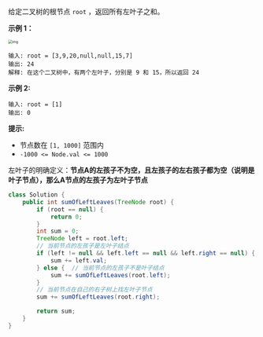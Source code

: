 给定二叉树的根节点 `root` ，返回所有左叶子之和。

 

**示例 1：**

<img src="https://assets.leetcode.com/uploads/2021/04/08/leftsum-tree.jpg" alt="img" style="zoom:50%;" />

```
输入: root = [3,9,20,null,null,15,7] 
输出: 24 
解释: 在这个二叉树中，有两个左叶子，分别是 9 和 15，所以返回 24
```

**示例 2:**

```
输入: root = [1]
输出: 0
```

**提示:**

- 节点数在 `[1, 1000]` 范围内
- `-1000 <= Node.val <= 1000`

 

左叶子的明确定义：**节点A的左孩子不为空，且左孩子的左右孩子都为空（说明是叶子节点），那么A节点的左孩子为左叶子节点**

```java
class Solution {
    public int sumOfLeftLeaves(TreeNode root) {
        if (root == null) {
            return 0;
        }
        int sum = 0;
        TreeNode left = root.left;
        // 当前节点的左孩子是左叶子结点
        if (left != null && left.left == null && left.right == null) {
            sum += left.val;
        } else {  // 当前节点的左孩子不是叶子结点
            sum += sumOfLeftLeaves(root.left);
        }
        // 当前节点在自己的右子树上找左叶子节点
        sum += sumOfLeftLeaves(root.right);

        return sum;
    }
}
```

